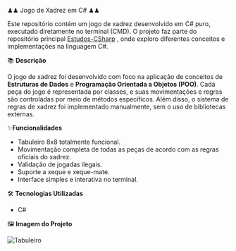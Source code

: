 ♟♟ Jogo de Xadrez em C# ♟♟

Este repositório contém um jogo de xadrez desenvolvido em C# puro, executado diretamente no terminal (CMD). O projeto faz parte do repositório principal [Estudos-CSharp](https://github.com/Gabriel-S-camargo/Estudos-CSharp) , onde exploro diferentes conceitos e implementações na linguagem C#.

📚 **Descrição**

O jogo de xadrez foi desenvolvido com foco na aplicação de conceitos de **Estruturas de Dados** e **Programação Orientada a Objetos (POO)**. Cada peça do jogo é representada por classes, e suas movimentações e regras são controladas por meio de métodos específicos. Além disso, o sistema de regras de xadrez foi implementado manualmente, sem o uso de bibliotecas externas.

✨**Funcionalidades**

- Tabuleiro 8x8 totalmente funcional.
- Movimentação completa de todas as peças de acordo com as regras oficiais do xadrez.
- Validação de jogadas ilegais.
- Suporte a xeque e xeque-mate.
- Interface simples e interativa no terminal.

🛠️ **Tecnologias Utilizadas**

- C#

🖼 **Imagem do Projeto**

![Tabuleiro](F:\Programação\XadrezConsole\img\Tabuleiro.png)

